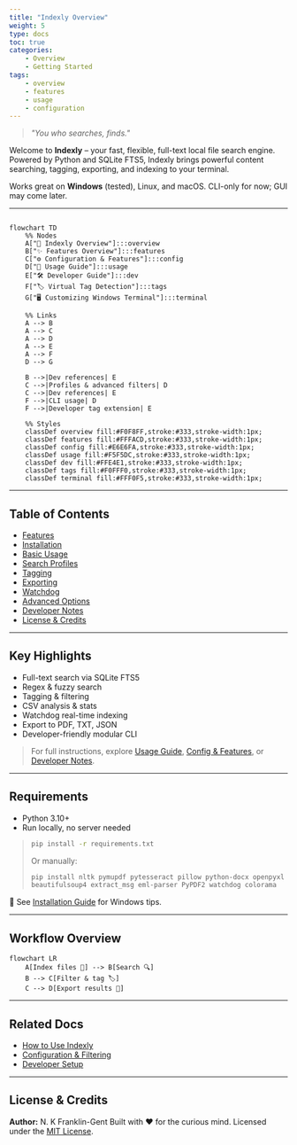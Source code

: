 ```yaml
---
title: "Indexly Overview"
weight: 5
type: docs
toc: true
categories:
    - Overview 
    - Getting Started
tags:
    - overview
    - features
    - usage
    - configuration
---
```


> *"You who searches, finds."*

Welcome to **Indexly** – your fast, flexible, full-text local file search engine. Powered by Python and SQLite FTS5, Indexly brings powerful content searching, tagging, exporting, and indexing to your terminal.

Works great on **Windows** (tested), Linux, and macOS. CLI-only for now; GUI may come later.

---

```mermaid

flowchart TD
    %% Nodes
    A["📘 Indexly Overview"]:::overview
    B["✨ Features Overview"]:::features
    C["⚙️ Configuration & Features"]:::config
    D["📖 Usage Guide"]:::usage
    E["🛠️ Developer Guide"]:::dev
    F["🏷️ Virtual Tag Detection"]:::tags
    G["🖥️ Customizing Windows Terminal"]:::terminal

    %% Links
    A --> B
    A --> C
    A --> D
    A --> E
    A --> F
    D --> G

    B -->|Dev references| E
    C -->|Profiles & advanced filters| D
    C -->|Dev references| E
    F -->|CLI usage| D
    F -->|Developer tag extension| E

    %% Styles
    classDef overview fill:#F0F8FF,stroke:#333,stroke-width:1px;
    classDef features fill:#FFFACD,stroke:#333,stroke-width:1px;
    classDef config fill:#E6E6FA,stroke:#333,stroke-width:1px;
    classDef usage fill:#F5F5DC,stroke:#333,stroke-width:1px;
    classDef dev fill:#FFE4E1,stroke:#333,stroke-width:1px;
    classDef tags fill:#F0FFF0,stroke:#333,stroke-width:1px;
    classDef terminal fill:#FFF0F5,stroke:#333,stroke-width:1px;

````
---

## Table of Contents

* [Features](/features)
* [Installation](usage.md#installation)
* [Basic Usage](usage.md#basic-usage)
* [Search Profiles](config.md#search-profiles)
* [Tagging](config.md#tagging-system)
* [Exporting](usage.md#exporting)
* [Watchdog](config.md#watchdog-real-time-indexing)
* [Advanced Options](config.md#advanced-options)
* [Developer Notes](developer.md)
* [License & Credits](#license-credits)

---

## Key Highlights

* Full-text search via SQLite FTS5
* Regex & fuzzy search
* Tagging & filtering
* CSV analysis & stats
* Watchdog real-time indexing
* Export to PDF, TXT, JSON
* Developer-friendly modular CLI

> For full instructions, explore [Usage Guide](usage.md), [Config & Features](config.md), or [Developer Notes](developer.md).

---

## Requirements

* Python 3.10+
* Run locally, no server needed

> ```bash
> pip install -r requirements.txt
> ```
> Or manually:
> ```bash
> pip install nltk pymupdf pytesseract pillow python-docx openpyxl rapidfuzz fpdf2 reportlab \
> beautifulsoup4 extract_msg eml-parser PyPDF2 watchdog colorama
> ```

📌 See [Installation Guide](usage.md#installation) for Windows tips.

---

## Workflow Overview

```mermaid
flowchart LR
    A[Index files 📂] --> B[Search 🔍]
    B --> C[Filter & tag 🏷️]
    C --> D[Export results 🧾]
````


---

## Related Docs

* [How to Use Indexly](usage.md)
* [Configuration & Filtering](config.md)
* [Developer Setup](developer.md)

---

## License & Credits

**Author:** N. K Franklin-Gent
Built with ❤️ for the curious mind.
Licensed under the [MIT License](LICENSE.txt).
